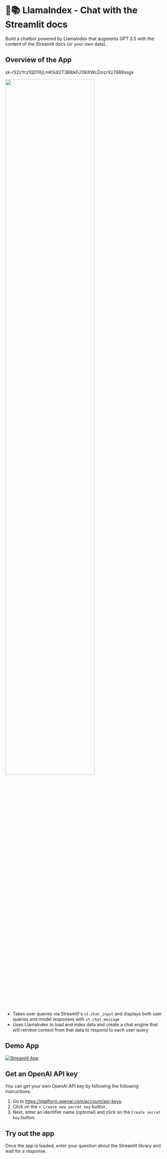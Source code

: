 # 🦙📚 LlamaIndex - Chat with the Streamlit docs

Build a chatbot powered by LlamaIndex that augments GPT 3.5 with the content of the Streamlit docs (or your own data).

## Overview of the App
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

<img src="app.png" width="75%">

- Takes user queries via Streamlit's `st.chat_input` and displays both user queries and model responses with `st.chat_message`
- Uses LlamaIndex to load and index data and create a chat engine that will retrieve context from that data to respond to each user query

## Demo App

[![Streamlit App](https://static.streamlit.io/badges/streamlit_badge_black_white.svg)](https://lllamaindex-chat-with-docs.streamlit.app/)

## Get an OpenAI API key

You can get your own OpenAI API key by following the following instructions:
1. Go to https://platform.openai.com/account/api-keys.
2. Click on the `+ Create new secret key` button.
3. Next, enter an identifier name (optional) and click on the `Create secret key` button.

## Try out the app

Once the app is loaded, enter your question about the Streamlit library and wait for a response.
